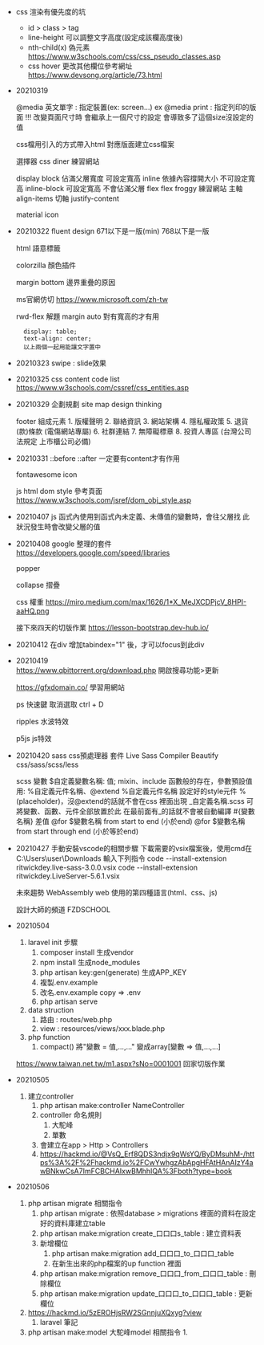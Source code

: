 - css 渲染有優先度的坑
    * id > class > tag
    * line-height 可以調整文字高度(設定成該欄高度後)
    * nth-child(x) 偽元素 https://www.w3schools.com/css/css_pseudo_classes.asp
    * css hover 更改其他欄位參考網址 https://www.devsong.org/article/73.html

- 20210319
    
    @media 英文單字 : 指定裝置(ex: screen...)
        ex @media print : 指定列印的版面
        !!! 改變頁面尺寸時 會繼承上一個尺寸的設定 會導致多了這個size沒設定的值
    
    css檔用引入的方式帶入html
        <link rel="stylesheet" href="路徑">
        對應版面建立css檔案

    選擇器
        css diner 練習網站

    display
        block
            佔滿父層寬度
            可設定寬高
        inline
            依據內容撐開大小
            不可設定寬高
        inline-block
            可設定寬高
            不會佔滿父層
    flex
        flex froggy 練習網站
        主軸 align-items
        切軸 justify-content


    material icon

- 20210322
    fluent design
        671以下是一版(min)
        768以下是一版

    html 語意標籤

    colorzilla 顏色插件

    margin bottom 邊界重疊的原因

    ms官網仿切
    https://www.microsoft.com/zh-tw

    rwd-flex 解題
        margin auto 對有寬高的才有用

        display: table;
        text-align: center;
        以上兩個一起用能讓文字置中

- 20210323
    swipe : slide效果

- 20210325
    css content code list https://www.w3schools.com/cssref/css_entities.asp

- 20210329
    企劃規劃 site map
    design thinking

    footer 組成元素
        1. 版權聲明
        2. 聯絡資訊
        3. 網站架構
        4. 隱私權政策
        5. 退貨(款)條款 (電傷網站專屬)
        6. 社群連結
        7. 無障礙標章
        8. 投資人專區 (台灣公司法規定 上市櫃公司必備)

- 20210331
    ::before
    ::after
        一定要有content才有作用

    fontawesome icon

    js html dom style 參考頁面 https://www.w3schools.com/jsref/dom_obj_style.asp


- 20210407
    js 函式內使用到函式內未定義、未傳值的變數時，會往父層找
        此狀況發生時會改變父層的值

- 20210408
    google 整理的套件
    https://developers.google.com/speed/libraries

    popper

    collapse 摺疊

    css 權重
    https://miro.medium.com/max/1626/1*X_MeJXCDPjcV_8HPI-aaHQ.png

    接下來四天的切版作業
    https://lesson-bootstrap.dev-hub.io/

- 20210412
    在div 增加tabindex="1" 後，才可以focus到此div

- 20210419    
    https://www.qbittorrent.org/download.php
    開啟搜尋功能>更新

    https://gfxdomain.co/
    學習用網站

    ps 快速鍵
        取消選取 ctrl + D

    ripples 水波特效

    p5js js特效

- 20210420
    sass css預處理器
    套件
        Live Sass Compiler
        Beautify css/sass/scss/less

    scss
        變數
            $自定義變數名稱: 值;
        mixin、include
            函數般的存在，參數預設值用:
        %自定義元件名稱、@extend %自定義元件名稱
            設定好的style元件
            %(placeholder)，沒@extend的話就不會在css 裡面出現
        _自定義名稱.scss
            可將變數、函數、元件全部放置於此
            在最前面有_的話就不會被自動編譯
        #{變數名稱}
            差值
        @for $變數名稱 from start to end (小於end)
        @for $變數名稱 from start through end (小於等於end)

- 20210427
    手動安裝vscode的相關步驟
        下載需要的vsix檔案後，使用cmd在 C:\Users\user\Downloads 輸入下列指令
        code --install-extension ritwickdey.live-sass-3.0.0.vsix
        code --install-extension ritwickdey.LiveServer-5.6.1.vsix

    未來趨勢
        WebAssembly
            web 使用的第四種語言(html、css、js)

    設計大師的頻道
        FZDSCHOOL

- 20210504
    1. laravel init 步驟
        1. composer install
            生成vendor
        2. npm install
            生成node_modules
        3. php artisan key:gen(generate)
            生成APP_KEY
        4. 複製.env.example
        5. 改名.env.example copy => .env
        6. php artisan serve
    2. data struction
        1. 路由 : routes/web.php
        2. view : resources/views/xxx.blade.php
    3. php function
        1. compact()
            將"變數 = 值,...,..." 變成array[變數 => 值,...,...]

    https://www.taiwan.net.tw/m1.aspx?sNo=0001001 回家切版作業

- 20210505
    1. 建立controller
        1. php artisan make:controller NameController
        2. controller 命名規則
            1. 大駝峰
            2. 單數
        3. 會建立在app > Http > Controllers
        4. https://hackmd.io/@VsQ_Erf8QDS3ndjx9qWsYQ/ByDMsuhM-/https%3A%2F%2Fhackmd.io%2FCwYwhgzAbApgHFAtHAnAIzY4awBNkwCsA7ImFCBCHAIxwBMhhIQA%3Fboth?type=book

- 20210506
    1. php artisan migrate 相關指令
        1. php artisan migrate : 依照database > migrations 裡面的資料在設定好的資料庫建立table
        2. php artisan make:migration create_口口口s_table : 建立資料表
        3. 新增欄位
            1. php artisan make:migration add_口口口_to_口口口_table
            2. 在新生出來的php檔案的up function 裡面
        4. php artisan make:migration remove_口口口_from_口口口_table : 刪除欄位
        5. php artisan make:migration update_口口口_to_口口口_table : 更新欄位
    2. https://hackmd.io/5zEROHjsRW2SGnnjuXQxyg?view
        1. laravel 筆記
    3. php artisan make:model 大駝峰model 相關指令
        1. 
